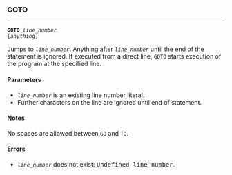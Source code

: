 ### GOTO
***
<code><b>GOTO</b> <var>line_number</var> [<var>anything</var>]</code>

Jumps to <code><var>line_number</var></code>.  Anything after <code><var>line_number</var></code> until the end of the statement is ignored. If executed from a direct line, <code>GOTO</code> starts execution of the program at the specified line.

#### Parameters
* <code><var>line_number</var></code> is an existing line number literal.
* Further characters on the line are ignored until end of statement.

#### Notes
No spaces are allowed between <code>GO</code> and <code>TO</code>.

#### Errors
* <code><var>line_number</var></code> does not exist: <samp>Undefined line number</samp>.
